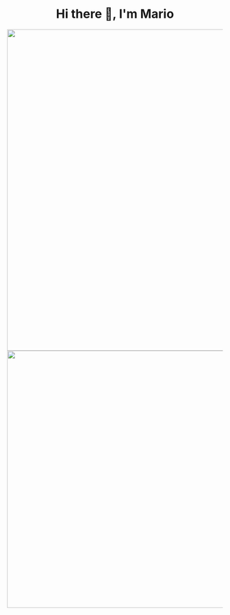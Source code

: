 <div align="center">
  <h1>Hi there 👋, I'm Mario</h1>
  <img src="https://github-stats-alpha.vercel.app/api?username=me-25&cc=000&tc=fff&ic=ffd700&bc=ccc" width="750" />
  <img src="https://github-readme-streak-stats.herokuapp.com?user=me-25&amp;theme=neon-palenight&amp;hide_border=true" width="600"/>
</div>


